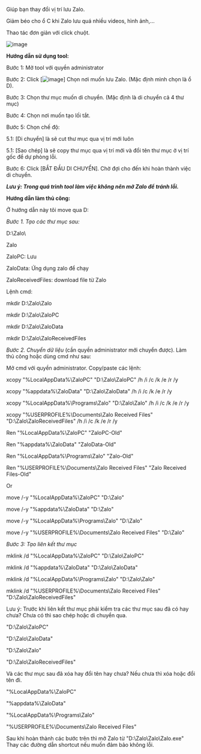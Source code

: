 Giúp bạn thay đổi vị trí lưu Zalo.

Giảm béo cho ổ C khi Zalo lưu quá nhiều videos, hình ảnh,...

Thao tác đơn giản với click chuột.

![image](https://github.com/user-attachments/assets/397dc6ad-fbf0-4a02-9da2-0f2f91f9f8cb)



**Hướng dẫn sử dụng tool:**

Bước 1: Mở tool với quyền administrator

Bước 2: Click [![image](https://github.com/NDWoodCompany/ZaloMove/assets/102244520/6f791042-acde-4ac2-90a8-b81cc5c532f2)] Chọn nơi muốn lưu Zalo. (Mặc định mình chọn là ổ D).

Bước 3: Chọn thư mục muốn di chuyển. (Mặc định là di chuyển cả 4 thư mục)

Bước 4: Chọn nơi muốn tạo lối tắt.

Bước 5: Chọn chế độ:

5.1: [Di chuyển] là sẽ cut thư mục qua vị trí mới luôn

5.1: [Sao chép] là sẽ copy thư mục qua vị trí mới và đổi tên thư mục ở vị trí gốc để dự phòng lỗi.

Bước 6: Click [BẮT ĐẦU DI CHUYỂN]. Chờ đợi cho đến khi hoàn thành việc di chuyển.

_**Lưu ý: Trong quá trình tool làm việc không nên mở Zalo để tránh lỗi.**_




**Hướng dẫn làm thủ công:**

Ở hướng dẫn này tôi move qua D:

_Bước 1. Tạo các thư mục sau:_

D:\Zalo\

Zalo

ZaloPC: Lưu

ZaloData: Ứng dụng zalo để chạy

ZaloReceivedFiles: download file từ Zalo


Lệnh cmd:

mkdir D:\Zalo\Zalo

mkdir D:\Zalo\ZaloPC

mkdir D:\Zalo\ZaloData

mkdir D:\Zalo\ZaloReceivedFiles




_Bước 2. Chuyển dữ liệu_ (cần quyền administrator mới chuyển được). Làm thủ công hoặc dùng cmd như sau:

Mở cmd với quyền administrator. Copy/paste các lệnh:

xcopy "%LocalAppData%\ZaloPC" "D:\Zalo\ZaloPC" /h /i /c /k /e /r /y

xcopy "%appdata%\ZaloData" "D:\Zalo\ZaloData" /h /i /c /k /e /r /y

xcopy "%LocalAppData%\Programs\Zalo" "D:\Zalo\Zalo" /h /i /c /k /e /r /y

xcopy "%USERPROFILE%\Documents\Zalo Received Files" "D:\Zalo\ZaloReceivedFiles" /h /i /c /k /e /r /y

Ren "%LocalAppData%\ZaloPC" "ZaloPC-Old"

Ren "%appdata%\ZaloData" "ZaloData-Old"

Ren "%LocalAppData%\Programs\Zalo" "Zalo-Old"

Ren "%USERPROFILE%\Documents\Zalo Received Files" "Zalo Received Files-Old"


Or

move /-y "%LocalAppData%\ZaloPC" "D:\Zalo"

move /-y "%appdata%\ZaloData" "D:\Zalo"

move /-y "%LocalAppData%\Programs\Zalo" "D:\Zalo"

move /-y "%USERPROFILE%\Documents\Zalo Received Files" "D:\Zalo"




_Bước 3: Tạo liên kết thư mục_

mklink /d "%LocalAppData%\ZaloPC" "D:\Zalo\ZaloPC"

mklink /d "%appdata%\ZaloData" "D:\Zalo\ZaloData"

mklink /d "%LocalAppData%\Programs\Zalo" "D:\Zalo\Zalo"

mklink /d "%USERPROFILE%\Documents\Zalo Received Files" "D:\Zalo\ZaloReceivedFiles"



Lưu ý: Trước khi liên kết thư mục phải kiểm tra các thư mục sau đã có hay chưa? Chưa có thì sao chép hoặc di chuyển qua.

"D:\Zalo\ZaloPC"

"D:\Zalo\ZaloData"

"D:\Zalo\Zalo"

"D:\Zalo\ZaloReceivedFiles"

Và các thư mục sau đã xóa hay đổi tên hay chưa? Nếu chưa thì xóa hoặc đổi tên đi.

"%LocalAppData%\ZaloPC"

"%appdata%\ZaloData"

"%LocalAppData%\Programs\Zalo"

"%USERPROFILE%\Documents\Zalo Received Files"



Sau khi hoàn thành các bước trên thì mở Zalo từ "D:\Zalo\Zalo\Zalo.exe" Thay các đường dẫn shortcut nếu muốn đảm bảo không lỗi.
